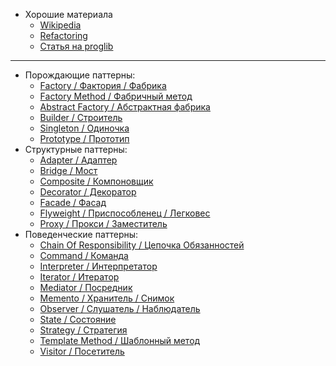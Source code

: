 - Хорошие материала
	- [Wikipedia](https://ru.wikipedia.org/wiki/%D0%A8%D0%B0%D0%B1%D0%BB%D0%BE%D0%BD_%D0%BF%D1%80%D0%BE%D0%B5%D0%BA%D1%82%D0%B8%D1%80%D0%BE%D0%B2%D0%B0%D0%BD%D0%B8%D1%8F "Шаблон проектирования")
	- [Refactoring](https://refactoring.guru/ru/design-patterns "ПАТТЕРНЫ
	ПРОЕКТИРОВАНИЯ")
	- [Статья на proglib](https://proglib.io/p/js-design-patterns "Шаблоны проектирования в JavaScript простыми словами")

---

- Порождающие паттерны:
	- [Factory / Фактория / Фабрика](/CreationalPatterns/Factory.md "Factory pattern")
	- [Factory Method / Фабричный метод](/CreationalPatterns/FactoryMethod.md "Factory Method pattern")
	- [Abstract Factory / Абстрактная фабрика](/CreationalPatterns/AbstractFactory.md "Abstract Factory pattern")
	- [Builder / Строитель](/CreationalPatterns/Builder.md "Builder pattern")
	- [Singleton / Одиночка](/CreationalPatterns/Singleton.md "Singleton pattern")
	- [Prototype / Прототип](/CreationalPatterns/Prototype.md "Prototype pattern")
- Структурные паттерны:
	- [Adapter / Адаптер](/StructurePatterns/Adapter.md "Adapter pattern")
	- [Bridge / Мост](/StructurePatterns/Bridge.md "Bridge pattern")
	- [Composite / Компоновщик](/StructurePatterns/Composite.md "Composite pattern")
	- [Decorator / Декоратор](/StructurePatterns/Decorator.md "Decorator pattern")
	- [Facade / Фасад](/StructurePatterns/Facade.md "Facade pattern")
	- [Flyweight / Приспособленец / Легковес](/StructurePatterns/Flyweight.md "Flyweight pattern")
	- [Proxy / Прокси / Заместитель](/StructurePatterns/Proxy.md "Proxy pattern")
- Поведенческие паттерны:
	- [Chain Of Responsibility / Цепочка Обязанностей](/BehavioralPatterns/ChainOfResponsibility.md "Chain Of Responsibility pattern")
	- [Command / Команда](/BehavioralPatterns/Command.md "Command pattern")
	- [Interpreter / Интерпретатор](/BehavioralPatterns/Interpreter.md "Interpreter pattern")
	- [Iterator / Итератор](/BehavioralPatterns/Iterator.md "Iterator pattern")
	- [Mediator / Посредник](/BehavioralPatterns/Mediator.md "Mediator pattern")
	- [Memento / Хранитель / Снимок](/BehavioralPatterns/Memento.md "Memento pattern")
	- [Observer / Слушатель / Наблюдатель](/BehavioralPatterns/Observer.md "Observer pattern")
	- [State / Состояние](/BehavioralPatterns/State.md "State pattern")
	- [Strategy / Стратегия](/BehavioralPatterns/Strategy.md "Strategy pattern")
	- [Template Method / Шаблонный метод](/BehavioralPatterns/TemplateMethod.md "Template Method pattern")
	- [Visitor / Посетитель](/BehavioralPatterns/Visitor.md "Visitor pattern")